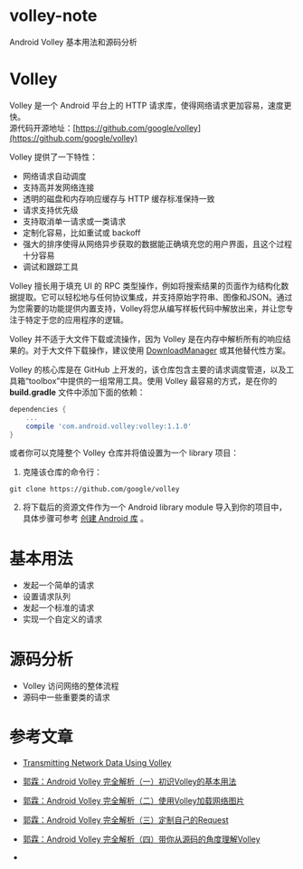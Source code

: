 # volley-note
Android Volley 基本用法和源码分析

# Volley
Volley 是一个 Android 平台上的 HTTP 请求库，使得网络请求更加容易，速度更快。  
源代码开源地址：[https://github.com/google/volley](https://github.com/google/volley)

Volley 提供了一下特性：
* 网络请求自动调度
* 支持高并发网络连接
* 透明的磁盘和内存响应缓存与 HTTP 缓存标准保持一致
* 请求支持优先级
* 支持取消单一请求或一类请求
* 定制化容易，比如重试或 backoff
* 强大的排序使得从网络异步获取的数据能正确填充您的用户界面，且这个过程十分容易
* 调试和跟踪工具


Volley 擅长用于填充 UI 的 RPC 类型操作，例如将搜索结果的页面作为结构化数据提取。它可以轻松地与任何协议集成，并支持原始字符串、图像和JSON。通过为您需要的功能提供内置支持，Volley将您从编写样板代码中解放出来，并让您专注于特定于您的应用程序的逻辑。  

Volley 并不适于大文件下载或流操作，因为 Volley 是在内存中解析所有的响应结果的。对于大文件下载操作，建议使用 [DownloadManager](https://developer.android.com/reference/android/app/DownloadManager.html) 或其他替代性方案。

Volley 的核心库是在 GitHub 上开发的，该仓库包含主要的请求调度管道，以及工具箱“toolbox”中提供的一组常用工具。使用 Volley 最容易的方式，是在你的 **build.gradle** 文件中添加下面的依赖：
```gradle
dependencies {
    ...
    compile 'com.android.volley:volley:1.1.0'
}
```

或者你可以克隆整个 Volley 仓库并将值设置为一个 library 项目：
1. 克隆该仓库的命令行：
```
git clone https://github.com/google/volley  
```
2. 将下载后的资源文件作为一个 Android library module 导入到你的项目中，具体步骤可参考 [创建 Android 库](https://developer.android.com/studio/projects/android-library.html) 。

# 基本用法
* 发起一个简单的请求
* 设置请求队列
* 发起一个标准的请求
* 实现一个自定义的请求

# 源码分析
* Volley 访问网络的整体流程
* 源码中一些重要类的请求


# 参考文章
* [Transmitting Network Data Using Volley](https://developer.android.com/training/volley/index.html)
* [郭霖：Android Volley 完全解析（一）初识Volley的基本用法](http://blog.csdn.net/guolin_blog/article/details/17482095)
* [郭霖：Android Volley 完全解析（二）使用Volley加载网络图片](http://blog.csdn.net/guolin_blog/article/details/17482165)
* [郭霖：Android Volley 完全解析（三）定制自己的Request](http://blog.csdn.net/guolin_blog/article/details/17612763)
* [郭霖：Android Volley 完全解析（四）带你从源码的角度理解Volley](http://blog.csdn.net/guolin_blog/article/details/17656437)











* 
